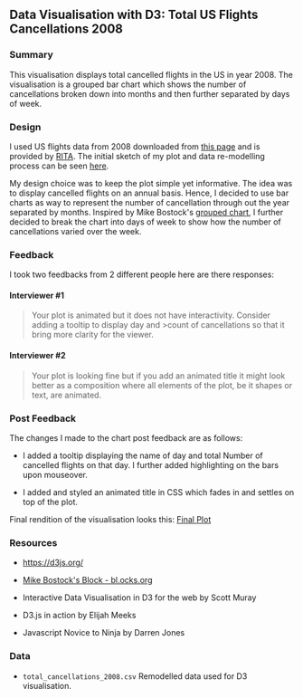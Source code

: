 ## Data Visualisation with D3: Total US Flights Cancellations 2008 ##

### Summary ###

This visualisation displays total cancelled flights in the US in year 2008. The visualisation is a grouped bar chart which shows the number of cancellations broken down into months and then further separated by days of week.

### Design ###

I used US flights data from 2008 downloaded from <a href="http://stat-computing.org/dataexpo/2009/the-data.html">this page</a> and is provided by <a href="https://www.transtats.bts.gov/OT_Delay/OT_DelayCause1.asp">RITA</a>. The initial sketch of my plot and data re-modelling process can be seen <a href="https://gautamjo.github.io/blogdown/2017/12/12/us-flight-cancellations-in-2008/">here</a>. 

My design choice was to keep the plot simple yet informative. The idea was to display cancelled flights on an annual basis. Hence, I decided to use bar charts as way to represent the number of cancellation through out the year separated by months. Inspired by Mike Bostock's <a href="https://bl.ocks.org/mbostock/3887051">grouped chart</a>, I further decided to break the chart into days of week to show how the number of cancellations varied over the week.

### Feedback ###

I took two feedbacks from 2 different people here are there responses:

#### Interviewer #1 ####
>Your plot is animated but it does not have interactivity. Consider adding a tooltip to display day and >count of cancellations so that it bring more clarity for the viewer.

#### Interviewer #2 ####
>Your plot is looking fine but if you add an animated title it might look better as a composition where all elements of the plot, be it shapes or text, are animated.

### Post Feedback ###

The changes I made to the chart post feedback are as follows:

* I added a tooltip displaying the name of day and total Number of cancelled flights on that day. I further added highlighting on the bars upon mouseover. 

* I added and styled an animated title in CSS which fades in and settles on top of the plot.  

Final rendition of the visualisation looks this:
<a href="https://bl.ocks.org/gautamjo/raw/42f15332a5402ade4b314504edd31fb5/3efae9c49f774f414a5ecee4b211514e20dd9025"> Final Plot</a>

### Resources ###

* https://d3js.org/

* <a href="https://bl.ocks.org/mbostock">Mike Bostock's Block - bl.ocks.org</a>

* Interactive Data Visualisation in D3 for the web by Scott Muray

* D3.js in action by Elijah Meeks

* Javascript Novice to Ninja by Darren Jones

### Data ###

* <code>total_cancellations_2008.csv</code> Remodelled data used for D3 visualisation.





      

